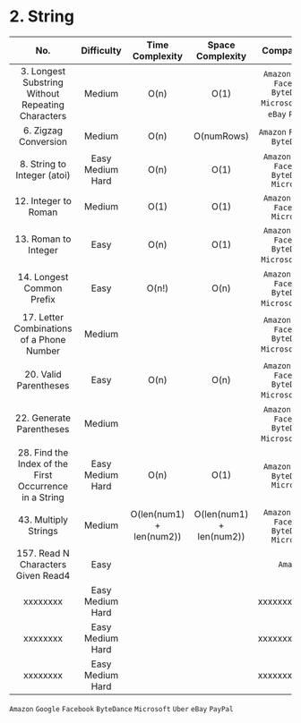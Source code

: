 # 2. String

|No.|Difficulty|Time Complexity|Space Complexity|Company List|
|:---:|:---:|:---:|:---:|:---:|
| 3. Longest Substring Without Repeating Characters | Medium | O(n) | O(1) | `Amazon` `Google` `Facebook` `ByteDance` `Microsoft` `Uber` `eBay` `PayPal` |
| 6. Zigzag Conversion | Medium | O(n) | O(numRows) | `Amazon` `Facebook` `ByteDance` |
| 8. String to Integer (atoi) | Easy Medium Hard | O(n) | O(1) | `Amazon` `Google` `Facebook` `ByteDance` `Microsoft` |
| 12. Integer to Roman | Medium | O(1) | O(1) | `Amazon` `Google` `Facebook` `Microsoft` |
| 13. Roman to Integer | Easy | O(n) | O(1) | `Amazon` `Google` `Facebook` `ByteDance` `Microsoft` `Uber` |
| 14. Longest Common Prefix | Easy | O(n!) | O(n) | `Amazon` `Google` `Facebook` `ByteDance` `Microsoft` `Uber` |
| 17. Letter Combinations of a Phone Number | Medium |   |   | `Amazon` `Google` `Facebook` `ByteDance` `Microsoft` `Uber` |
| 20. Valid Parentheses | Easy | O(n) | O(n) | `Amazon` `Google` `Facebook` `ByteDance` `Microsoft` `Uber` |
| 22. Generate Parentheses | Medium |   |   | `Amazon` `Google` `Facebook` `ByteDance` `Microsoft` `Uber` |
| 28. Find the Index of the First Occurrence in a String | Easy Medium Hard | O(n) | O(1) | `Amazon` `Google` `ByteDance` `Microsoft` |
| 43. Multiply Strings | Medium | O(len(num1) + len(num2)) | O(len(num1) + len(num2)) | `Amazon` `Google` `Facebook` `ByteDance` `Microsoft` |
| 157. Read N Characters Given Read4 | Easy |   |   | `Amazon` |
| xxxxxxxx | Easy Medium Hard |   |   | xxxxxxxxxxxxxx |
| xxxxxxxx | Easy Medium Hard |   |   | xxxxxxxxxxxxxx |
| xxxxxxxx | Easy Medium Hard |   |   | xxxxxxxxxxxxxx |


`Amazon` `Google` `Facebook` `ByteDance` `Microsoft` `Uber` `eBay` `PayPal`

